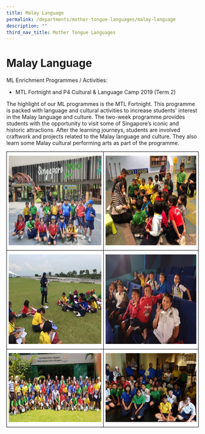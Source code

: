 ```yaml
---
title: Malay Language
permalink: /departments/mother-tongue-languages/malay-language
description: ""
third_nav_title: Mother Tongue Languages
---
```

# **Malay Language**

ML Enrichment Programmes / Activities:

*   MTL Fortnight and P4 Cultural & Language Camp 2019 (Term 2)

The highlight of our ML programmes is the MTL Fortnight. This programme is packed with language and cultural activities to increase students' interest in the Malay language and culture. The two-week programme provides students with the opportunity to visit some of Singapore’s iconic and historic attractions. After the learning journeys, students are involved craftwork and projects related to the Malay language and culture. They also learn some Malay cultural performing arts as part of the programme.


<table style="border-collapse:collapse;border-spacing:0" class="tg"><thead><tr><th style="background-color:#FFF;border-color:black;border-style:solid;border-width:1px;color:#3C3C3B;font-family:Arial, sans-serif;font-size:14px;font-weight:normal;overflow:hidden;padding:10px 5px;text-align:center;vertical-align:top;word-break:normal"><img src="/images/ML%20Enrichment%20Programme%20Activities%20(1).jpg" alt="ML Enrichment Programme Activities (1).jpg" width="333" height="234"></th><th style="background-color:#FFF;border-color:black;border-style:solid;border-width:1px;color:#3C3C3B;font-family:Arial, sans-serif;font-size:14px;font-weight:normal;overflow:hidden;padding:10px 5px;text-align:center;vertical-align:top;word-break:normal"><img src="/images/ML%20Enrichment%20Programme%20Activities%20(2).jpg" alt="ML Enrichment Programme Activities (2).jpg" width="311" height="234"></th></tr></thead><tbody><tr><td style="background-color:#FFF;border-color:black;border-style:solid;border-width:1px;color:#3C3C3B;font-family:Arial, sans-serif;font-size:14px;overflow:hidden;padding:10px 5px;text-align:center;vertical-align:top;word-break:normal"><img src="/images/ML%20Enrichment%20Programme%20Activities%20(3).jpg" alt="ML Enrichment Programme Activities (3).jpg" width="338" height="234"></td><td style="background-color:#FFF;border-color:black;border-style:solid;border-width:1px;color:#3C3C3B;font-family:Arial, sans-serif;font-size:14px;overflow:hidden;padding:10px 5px;text-align:center;vertical-align:top;word-break:normal"><img src="/images/ML%20Enrichment%20Programme%20Activities%20(4).jpg" alt="ML Enrichment Programme Activities (4).jpg" width="317" height="234"></td></tr><tr><td style="background-color:#FFF;border-color:black;border-style:solid;border-width:1px;color:#3C3C3B;font-family:Arial, sans-serif;font-size:14px;overflow:hidden;padding:10px 5px;text-align:center;vertical-align:top;word-break:normal"><img src="/images/ML%20Enrichment%20Programme%20Activities%20(5).jpg" alt="ML Enrichment Programme Activities (5).jpg" width="338" height="180"></td><td style="background-color:#FFF;border-color:black;border-style:solid;border-width:1px;color:#3C3C3B;font-family:Arial, sans-serif;font-size:14px;overflow:hidden;padding:10px 5px;text-align:center;vertical-align:top;word-break:normal"><img src="/images/ML%20Enrichment%20Programme%20Activities%20(6).jpg" alt="ML Enrichment Programme Activities (6).jpg" width="331" height="180"></td></tr></tbody></table>